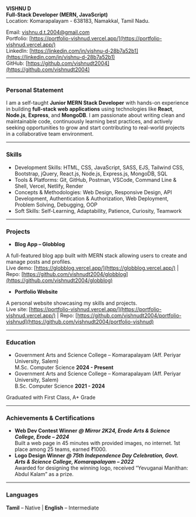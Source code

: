 **VISHNU D**  
**Full-Stack Developer (MERN, JavaScript)**  
Location: Komarapalayam \- 638183, Namakkal, Tamil Nadu.

Email: [vishnu.d.t.2004@gmail.com](mailto:vishnu.d.t.2004@gmail.com)  
Portfolio: [https://portfolio-vishnud.vercel.app/](https://portfolio-vishnud.vercel.app/)  
LinkedIn: [https://linkedin.com/in/vishnu-d-28b7a52b1](https://linkedin.com/in/vishnu-d-28b7a52b1)  
GitHub: [https://github.com/vishnudt2004](https://github.com/vishnudt2004)

---

### Personal Statement

I am a self-taught **Junior MERN Stack Developer** with hands-on experience in building **full-stack web applications** using technologies like **React**, **Node.js**, **Express**, and **MongoDB**. I am passionate about writing clean and maintainable code, continuously learning best practices, and actively seeking opportunities to grow and start contributing to real-world projects in a collaborative team environment.

---

### Skills

* Development Skills: HTML, CSS, JavaScript, SASS, EJS, Tailwind CSS, Bootstrap, jQuery, React.js, Node.js, Express.js, MongoDB, SQL  
* Tools & Platforms: Git, GitHub, Postman, VSCode, Command Line & Shell, Vercel, Netlify, Render  
* Concepts & Methodologies: Web Design, Responsive Design, API Development, Authentication & Authorization, Web Deployment, Problem Solving, Debugging, OOP  
* Soft Skills: Self-Learning, Adaptability, Patience, Curiosity, Teamwork

---

### Projects

* **Blog App – Globblog**

A full-featured blog app built with MERN stack allowing users to create and manage posts and profiles.  
Live demo: [https://globblog.vercel.app/](https://globblog.vercel.app/) | Repo: [https://github.com/vishnudt2004/globblog](https://github.com/vishnudt2004/globblog)

* **Portfolio Website**

A personal website showcasing my skills and projects.  
Live site: [https://portfolio-vishnud.vercel.app/](https://portfolio-vishnud.vercel.app/) | Repo: [https://github.com/vishnudt2004/portfolio-vishnud](https://github.com/vishnudt2004/portfolio-vishnud)

---

### Education

* Government Arts and Science College – Komarapalayam (Aff. Periyar University, Salem)  
  M.Sc. Computer Science									  **2024 \- Present**  
* Government Arts and Science College – Komarapalayam (Aff. Periyar University, Salem)  
  B.Sc. Computer Science 									  **2021 \- 2024**

Graduated with First Class, A+ Grade

---

### Achievements & Certifications

* **Web Dev Contest Winner** ***@ Mirror 2K24, Erode Arts & Science College, Erode – 2024***  
  Built a web page in 45 minutes with provided images, no internet. 1st place among 25 teams, earned ₹1000.  
* **Logo Design Winner *@ 75th Independence Day Celebration, Govt. Arts & Science College, Komarapalayam – 2022***  
  Awarded for designing the winning logo, received “Yevuganai Manithan: Abdul Kalam” as a prize.

---

### Languages

  **Tamil** – Native    |    **English** – Intermediate